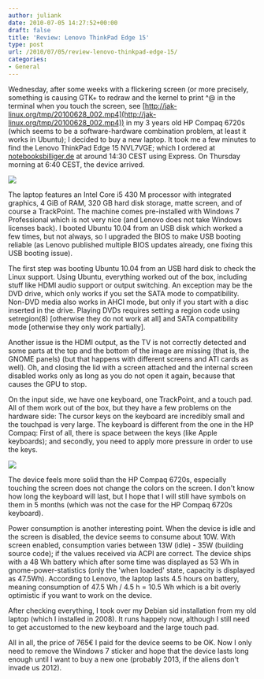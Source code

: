 ```yaml
---
author: juliank
date: 2010-07-05 14:27:52+00:00
draft: false
title: 'Review: Lenovo ThinkPad Edge 15'
type: post
url: /2010/07/05/review-lenovo-thinkpad-edge-15/
categories:
- General
---
```


Wednesday, after some weeks with a flickering screen (or more precisely, something is causing GTK+ to redraw and the kernel to print ^@ in the terminal when you touch the screen, see [http://jak-linux.org/tmp/20100628_002.mp4](http://jak-linux.org/tmp/20100628_002.mp4)) in my 3 years old HP Compaq 6720s (which seems to be a software-hardware combination problem, at least it works in Ubuntu); I decided to buy a new laptop. It took me a few minutes to find the Lenovo ThinkPad Edge 15 NVL7VGE; which I ordered at [notebooksbilliger.de](http://www.notebooksbilliger.de/) at around 14:30 CEST using Express. On Thursday morning at 6:40 CEST, the device arrived.

[![](/images/2010-07-05-review-lenovo-thinkpad-edge-15/20100702_006.jpg?w=300)
](/images/2010-07-05-review-lenovo-thinkpad-edge-15/20100702_006.jpg)

The laptop features an Intel Core i5 430 M processor with integrated graphics, 4 GiB of RAM, 320 GB hard disk storage, matte screen, and of course a TrackPoint. The machine comes pre-installed with Windows 7 Professional which is not very nice (and Lenovo does not take Windows licenses back). I booted Ubuntu 10.04 from an USB disk which worked a few times, but not always, so I upgraded the BIOS to make USB booting reliable (as Lenovo published multiple BIOS updates already, one fixing this USB booting issue).

The first step was booting Ubuntu 10.04 from an USB hard disk to check the Linux support. Using Ubuntu, everything worked out of the box, including stuff like HDMI audio support or output switching. An exception may be the DVD drive, which only works if you set the SATA mode to compatibility. Non-DVD media also works in AHCI mode, but only if you start with a disc inserted in the drive. Playing DVDs requires setting a region code using setregion(8) [otherwise they do not work at all] and SATA compatibility mode [otherwise they only work partially].

Another issue is the HDMI output, as the TV is not correctly detected and some parts at the top and the bottom of the image are missing (that is, the GNOME panels) (but that happens with different screens and ATI cards as well). Oh, and closing the lid with a screen attached and the internal screen disabled works only as long as you do not open it again, because that causes the GPU to stop.

On the input side, we have one keyboard, one TrackPoint, and a touch pad. All of them work out of the box, but they have a few problems on the hardware side: The cursor keys on the keyboard are incredibly small and the touchpad is very large. The keyboard is different from the one in the HP Compaq: First of all, there is space between the keys (like Apple keyboards); and secondly, you need to apply more pressure in order to use the keys.

[![](/images/2010-07-05-review-lenovo-thinkpad-edge-15/20100702_007b.jpg?w=300)
](/images/2010-07-05-review-lenovo-thinkpad-edge-15/20100702_007b.jpg)

The device feels more solid than the HP Compaq 6720s, especially touching the screen does not change the colors on the screen. I don't know how long the keyboard will last, but I hope that I will still have symbols on them in 5 months (which was not the case for the HP Compaq 6720s keyboard).

Power consumption is another interesting point. When the device is idle and the screen is disabled, the device seems to consume about 10W. With screen enabled, consumption varies between 13W (idle) - 35W (building source code); if the values received via ACPI are correct. The device ships with a 48 Wh battery which after some time was displayed as 53 Wh in gnome-power-statistics (only the 'when loaded' state, capacity is displayed as 47.5Wh). According to Lenovo, the laptop lasts 4.5 hours on battery, meaning consumption of 47.5 Wh / 4.5 h = 10.5 Wh which is a bit overly optimistic if you want to work on the device.

After checking everything, I took over my Debian sid installation from my old laptop (which I installed in 2008). It runs happely now, although I still need to get accustomed to the new keyboard and the large touch pad.

All in all, the price of 765€ I paid for the device seems to be OK. Now I only need to remove the Windows 7 sticker and hope that the device lasts long enough until I want to buy a new one (probably 2013, if the aliens don't invade us 2012).
